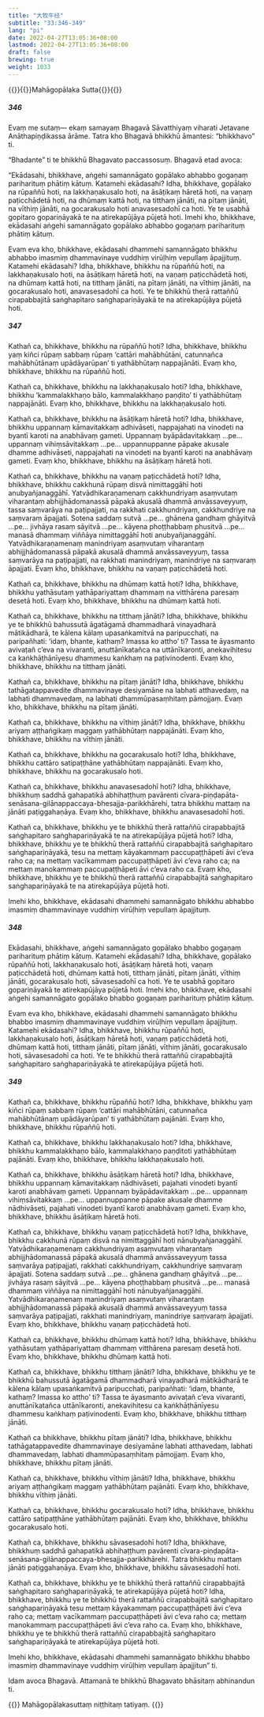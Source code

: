 ```yaml
---
title: "大牧牛经"
subtitle: "33:346-349"
lang: "pi"
date: 2022-04-27T13:05:36+08:00
lastmod: 2022-04-27T13:05:36+08:00
draft: false
brewing: true
weight: 1033
---
```



{{<subtitle>}}{{<suttalink src="mn33">}}Mahāgopālaka Sutta{{</suttalink>}}{{</subtitle>}}

##### 346

Evaṃ me sutaṃ— ekaṃ samayaṃ Bhagavā Sāvatthiyaṃ viharati Jetavane Anāthapiṇḍikassa ārāme. Tatra kho Bhagavā bhikkhū āmantesi: “bhikkhavo” ti.

“Bhadante” ti te bhikkhū Bhagavato paccassosuṃ. Bhagavā etad avoca:

“Ekādasahi, bhikkhave, aṅgehi samannāgato gopālako abhabbo gogaṇaṃ pariharituṃ phātiṃ kātuṃ. Katamehi ekādasahi? Idha, bhikkhave, gopālako na rūpaññū hoti, na lakkhaṇakusalo hoti, na āsāṭikaṃ hāretā hoti, na vaṇaṃ paṭicchādetā hoti, na dhūmaṃ kattā hoti, na titthaṃ jānāti, na pītaṃ jānāti, na vīthiṃ jānāti, na gocarakusalo hoti anavasesadohī ca hoti. Ye te usabhā gopitaro gopariṇāyakā te na atirekapūjāya pūjetā hoti. Imehi kho, bhikkhave, ekādasahi aṅgehi samannāgato gopālako abhabbo gogaṇaṃ pariharituṃ phātiṃ kātuṃ.

Evam eva kho, bhikkhave, ekādasahi dhammehi samannāgato bhikkhu abhabbo imasmiṃ dhammavinaye vuddhiṃ virūḷhiṃ vepullaṃ āpajjituṃ. Katamehi ekādasahi? Idha, bhikkhave, bhikkhu na rūpaññū hoti, na lakkhaṇakusalo hoti, na āsāṭikaṃ hāretā hoti, na vaṇaṃ paṭicchādetā hoti, na dhūmaṃ kattā hoti, na titthaṃ jānāti, na pītaṃ jānāti, na vīthiṃ jānāti, na gocarakusalo hoti, anavasesadohī ca hoti. Ye te bhikkhū therā rattaññū cirapabbajitā saṅghapitaro saṅghapariṇāyakā te na atirekapūjāya pūjetā hoti.

##### 347

Kathañ ca, bhikkhave, bhikkhu na rūpaññū hoti? Idha, bhikkhave, bhikkhu yaṃ kiñci rūpaṃ sabbaṃ rūpaṃ ‘cattāri mahābhūtāni, catunnañca mahābhūtānaṃ upādāyarūpan’ ti yathābhūtaṃ nappajānāti. Evaṃ kho, bhikkhave, bhikkhu na rūpaññū hoti.

Kathañ ca, bhikkhave, bhikkhu na lakkhaṇakusalo hoti? Idha, bhikkhave, bhikkhu ‘kammalakkhaṇo bālo, kammalakkhaṇo paṇḍito’ ti yathābhūtaṃ nappajānāti. Evaṃ kho, bhikkhave, bhikkhu na lakkhaṇakusalo hoti.

Kathañ ca, bhikkhave, bhikkhu na āsāṭikaṃ hāretā hoti? Idha, bhikkhave, bhikkhu uppannaṃ kāmavitakkaṃ adhivāseti, nappajahati na vinodeti na byantī karoti na anabhāvaṃ gameti. Uppannaṃ byāpādavitakkaṃ …pe… uppannaṃ vihiṃsāvitakkaṃ …pe… uppannuppanne pāpake akusale dhamme adhivāseti, nappajahati na vinodeti na byantī karoti na anabhāvaṃ gameti. Evaṃ kho, bhikkhave, bhikkhu na āsāṭikaṃ hāretā hoti.

Kathañ ca, bhikkhave, bhikkhu na vaṇaṃ paṭicchādetā hoti? Idha, bhikkhave, bhikkhu cakkhunā rūpaṃ disvā nimittaggāhī hoti anubyañjanaggāhī. Yatvādhikaraṇamenaṃ cakkhundriyaṃ asaṃvutaṃ viharantaṃ abhijjhādomanassā pāpakā akusalā dhammā anvāssaveyyuṃ, tassa saṃvarāya na paṭipajjati, na rakkhati cakkhundriyaṃ, cakkhundriye na saṃvaraṃ āpajjati. Sotena saddaṃ sutvā …pe… ghānena gandhaṃ ghāyitvā …pe… jivhāya rasaṃ sāyitvā …pe… kāyena phoṭṭhabbaṃ phusitvā …pe… manasā dhammaṃ viññāya nimittaggāhī hoti anubyañjanaggāhī. Yatvādhikaraṇamenaṃ manindriyaṃ asaṃvutaṃ viharantaṃ abhijjhādomanassā pāpakā akusalā dhammā anvāssaveyyuṃ, tassa saṃvarāya na paṭipajjati, na rakkhati manindriyaṃ, manindriye na saṃvaraṃ āpajjati. Evaṃ kho, bhikkhave, bhikkhu na vaṇaṃ paṭicchādetā hoti.

Kathañ ca, bhikkhave, bhikkhu na dhūmaṃ kattā hoti? Idha, bhikkhave, bhikkhu yathāsutaṃ yathāpariyattaṃ dhammaṃ na vitthārena paresaṃ desetā hoti. Evaṃ kho, bhikkhave, bhikkhu na dhūmaṃ kattā hoti.

Kathañ ca, bhikkhave, bhikkhu na titthaṃ jānāti? Idha, bhikkhave, bhikkhu ye te bhikkhū bahussutā āgatāgamā dhammadharā vinayadharā mātikādharā, te kālena kālaṃ upasaṅkamitvā na paripucchati, na paripañhati: ‘idaṃ, bhante, kathaṃ? Imassa ko attho’ ti? Tassa te āyasmanto avivaṭañ c’eva na vivaranti, anuttānīkatañca na uttānīkaronti, anekavihitesu ca kaṅkhāṭhānīyesu dhammesu kaṅkhaṃ na paṭivinodenti. Evaṃ kho, bhikkhave, bhikkhu na titthaṃ jānāti.

Kathañ ca, bhikkhave, bhikkhu na pītaṃ jānāti? Idha, bhikkhave, bhikkhu tathāgatappavedite dhammavinaye desiyamāne na labhati atthavedaṃ, na labhati dhammavedaṃ, na labhati dhammūpasaṃhitaṃ pāmojjaṃ. Evaṃ kho, bhikkhave, bhikkhu na pītaṃ jānāti.

Kathañ ca, bhikkhave, bhikkhu na vīthiṃ jānāti? Idha, bhikkhave, bhikkhu ariyaṃ aṭṭhaṅgikaṃ maggaṃ yathābhūtaṃ nappajānāti. Evaṃ kho, bhikkhave, bhikkhu na vīthiṃ jānāti.

Kathañ ca, bhikkhave, bhikkhu na gocarakusalo hoti? Idha, bhikkhave, bhikkhu cattāro satipaṭṭhāne yathābhūtaṃ nappajānāti. Evaṃ kho, bhikkhave, bhikkhu na gocarakusalo hoti.

Kathañ ca, bhikkhave, bhikkhu anavasesadohī hoti? Idha, bhikkhave, bhikkhuṃ saddhā gahapatikā abhihaṭṭhuṃ pavārenti cīvara-piṇḍapāta-senāsana-gilānappaccaya-bhesajja-parikkhārehi, tatra bhikkhu mattaṃ na jānāti paṭiggahaṇāya. Evaṃ kho, bhikkhave, bhikkhu anavasesadohī hoti.

Kathañ ca, bhikkhave, bhikkhu ye te bhikkhū therā rattaññū cirapabbajitā saṅghapitaro saṅghapariṇāyakā te na atirekapūjāya pūjetā hoti? Idha, bhikkhave, bhikkhu ye te bhikkhū therā rattaññū cirapabbajitā saṅghapitaro saṅghapariṇāyakā, tesu na mettaṃ kāyakammaṃ paccupaṭṭhāpeti āvi c’eva raho ca; na mettaṃ vacīkammaṃ paccupaṭṭhāpeti āvi c’eva raho ca; na mettaṃ manokammaṃ paccupaṭṭhāpeti āvi c’eva raho ca. Evaṃ kho, bhikkhave, bhikkhu ye te bhikkhū therā rattaññū cirapabbajitā saṅghapitaro saṅghapariṇāyakā te na atirekapūjāya pūjetā hoti.

Imehi kho, bhikkhave, ekādasahi dhammehi samannāgato bhikkhu abhabbo imasmiṃ dhammavinaye vuddhiṃ virūḷhiṃ vepullaṃ āpajjituṃ.

##### 348

Ekādasahi, bhikkhave, aṅgehi samannāgato gopālako bhabbo gogaṇaṃ pariharituṃ phātiṃ kātuṃ. Katamehi ekādasahi? Idha, bhikkhave, gopālako rūpaññū hoti, lakkhaṇakusalo hoti, āsāṭikaṃ hāretā hoti, vaṇaṃ paṭicchādetā hoti, dhūmaṃ kattā hoti, titthaṃ jānāti, pītaṃ jānāti, vīthiṃ jānāti, gocarakusalo hoti, sāvasesadohī ca hoti. Ye te usabhā gopitaro gopariṇāyakā te atirekapūjāya pūjetā hoti. Imehi kho, bhikkhave, ekādasahi aṅgehi samannāgato gopālako bhabbo gogaṇaṃ pariharituṃ phātiṃ kātuṃ.

Evam eva kho, bhikkhave, ekādasahi dhammehi samannāgato bhikkhu bhabbo imasmiṃ dhammavinaye vuddhiṃ virūḷhiṃ vepullaṃ āpajjituṃ. Katamehi ekādasahi? Idha, bhikkhave, bhikkhu rūpaññū hoti, lakkhaṇakusalo hoti, āsāṭikaṃ hāretā hoti, vaṇaṃ paṭicchādetā hoti, dhūmaṃ kattā hoti, titthaṃ jānāti, pītaṃ jānāti, vīthiṃ jānāti, gocarakusalo hoti, sāvasesadohī ca hoti. Ye te bhikkhū therā rattaññū cirapabbajitā saṅghapitaro saṅghapariṇāyakā te atirekapūjāya pūjetā hoti.

##### 349

Kathañ ca, bhikkhave, bhikkhu rūpaññū hoti? Idha, bhikkhave, bhikkhu yaṃ kiñci rūpaṃ sabbaṃ rūpaṃ ‘cattāri mahābhūtāni, catunnañca mahābhūtānaṃ upādāyarūpan’ ti yathābhūtaṃ pajānāti. Evaṃ kho, bhikkhave, bhikkhu rūpaññū hoti.

Kathañ ca, bhikkhave, bhikkhu lakkhaṇakusalo hoti? Idha, bhikkhave, bhikkhu kammalakkhaṇo bālo, kammalakkhaṇo paṇḍitoti yathābhūtaṃ pajānāti. Evaṃ kho, bhikkhave, bhikkhu lakkhaṇakusalo hoti.

Kathañ ca, bhikkhave, bhikkhu āsāṭikaṃ hāretā hoti? Idha, bhikkhave, bhikkhu uppannaṃ kāmavitakkaṃ nādhivāseti, pajahati vinodeti byantī karoti anabhāvaṃ gameti. Uppannaṃ byāpādavitakkaṃ …pe… uppannaṃ vihiṃsāvitakkaṃ …pe… uppannuppanne pāpake akusale dhamme nādhivāseti, pajahati vinodeti byantī karoti anabhāvaṃ gameti. Evaṃ kho, bhikkhave, bhikkhu āsāṭikaṃ hāretā hoti.

Kathañ ca, bhikkhave, bhikkhu vaṇaṃ paṭicchādetā hoti? Idha, bhikkhave, bhikkhu cakkhunā rūpaṃ disvā na nimittaggāhī hoti nānubyañjanaggāhī. Yatvādhikaraṇamenaṃ cakkhundriyaṃ asaṃvutaṃ viharantaṃ abhijjhādomanassā pāpakā akusalā dhammā anvāssaveyyuṃ tassa saṃvarāya paṭipajjati, rakkhati cakkhundriyaṃ, cakkhundriye saṃvaraṃ āpajjati. Sotena saddaṃ sutvā …pe… ghānena gandhaṃ ghāyitvā …pe… jivhāya rasaṃ sāyitvā …pe… kāyena phoṭṭhabbaṃ phusitvā …pe… manasā dhammaṃ viññāya na nimittaggāhī hoti nānubyañjanaggāhī. Yatvādhikaraṇamenaṃ manindriyaṃ asaṃvutaṃ viharantaṃ abhijjhādomanassā pāpakā akusalā dhammā anvāssaveyyuṃ tassa saṃvarāya paṭipajjati, rakkhati manindriyaṃ, manindriye saṃvaraṃ āpajjati. Evaṃ kho, bhikkhave, bhikkhu vaṇaṃ paṭicchādetā hoti.

Kathañ ca, bhikkhave, bhikkhu dhūmaṃ kattā hoti? Idha, bhikkhave, bhikkhu yathāsutaṃ yathāpariyattaṃ dhammaṃ vitthārena paresaṃ desetā hoti. Evaṃ kho, bhikkhave, bhikkhu dhūmaṃ kattā hoti.

Kathañ ca, bhikkhave, bhikkhu titthaṃ jānāti? Idha, bhikkhave, bhikkhu ye te bhikkhū bahussutā āgatāgamā dhammadharā vinayadharā mātikādharā te kālena kālaṃ upasaṅkamitvā paripucchati, paripañhati: ‘idaṃ, bhante, kathaṃ? Imassa ko attho’ ti? Tassa te āyasmanto avivaṭañ c’eva vivaranti, anuttānīkatañca uttānīkaronti, anekavihitesu ca kaṅkhāṭhānīyesu dhammesu kaṅkhaṃ paṭivinodenti. Evaṃ kho, bhikkhave, bhikkhu titthaṃ jānāti.

Kathañ ca bhikkhave, bhikkhu pītaṃ jānāti? Idha, bhikkhave, bhikkhu tathāgatappavedite dhammavinaye desiyamāne labhati atthavedaṃ, labhati dhammavedaṃ, labhati dhammūpasaṃhitaṃ pāmojjaṃ. Evaṃ kho, bhikkhave, bhikkhu pītaṃ jānāti.

Kathañ ca, bhikkhave, bhikkhu vīthiṃ jānāti? Idha, bhikkhave, bhikkhu ariyaṃ aṭṭhaṅgikaṃ maggaṃ yathābhūtaṃ pajānāti. Evaṃ kho, bhikkhave, bhikkhu vīthiṃ jānāti.

Kathañ ca, bhikkhave, bhikkhu gocarakusalo hoti? Idha, bhikkhave, bhikkhu cattāro satipaṭṭhāne yathābhūtaṃ pajānāti. Evaṃ kho, bhikkhave, bhikkhu gocarakusalo hoti.

Kathañ ca, bhikkhave, bhikkhu sāvasesadohī hoti? Idha, bhikkhave, bhikkhuṃ saddhā gahapatikā abhihaṭṭhuṃ pavārenti cīvara-piṇḍapāta-senāsana-gilānappaccaya-bhesajja-parikkhārehi. Tatra bhikkhu mattaṃ jānāti paṭiggahaṇāya. Evaṃ kho, bhikkhave, bhikkhu sāvasesadohī hoti.

Kathañ ca, bhikkhave, bhikkhu ye te bhikkhū therā rattaññū cirapabbajitā saṅghapitaro saṅghapariṇāyakā, te atirekapūjāya pūjetā hoti? Idha, bhikkhave, bhikkhu ye te bhikkhū therā rattaññū cirapabbajitā saṅghapitaro saṅghapariṇāyakā tesu mettaṃ kāyakammaṃ paccupaṭṭhāpeti āvi c’eva raho ca; mettaṃ vacīkammaṃ paccupaṭṭhāpeti āvi c’eva raho ca; mettaṃ manokammaṃ paccupaṭṭhāpeti āvi c’eva raho ca. Evaṃ kho, bhikkhave, bhikkhu ye te bhikkhū therā rattaññū cirapabbajitā saṅghapitaro saṅghapariṇāyakā te atirekapūjāya pūjetā hoti.

Imehi kho, bhikkhave, ekādasahi dhammehi samannāgato bhikkhu bhabbo imasmiṃ dhammavinaye vuddhiṃ virūḷhiṃ vepullaṃ āpajjitun” ti.

Idam avoca Bhagavā. Attamanā te bhikkhū Bhagavato bhāsitaṃ abhinandun ti.


{{<eof>}}
    Mahāgopālakasuttaṃ niṭṭhitaṃ tatiyaṃ.
{{</eof>}}
